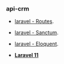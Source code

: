 ### api-crm

- [laravel - Routes](https://laravel.com/docs/routing).
- [laravel - Sanctum](https://laravel.com/docs/sanctum).
- [laravel - Eloquent](https://laravel.com/docs/eloquent).

- **[Laravel 11](https://laravel.com/docs/11.x)**
